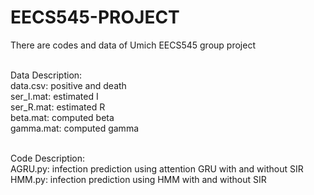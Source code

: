 # EECS545-PROJECT
There are codes and data of Umich EECS545 group project

 <br />Data Description:
 <br />data.csv: positive and death
 <br />ser_I.mat: estimated I
 <br />ser_R.mat: estimated R
 <br />beta.mat: computed beta
 <br />gamma.mat: computed gamma


 <br />Code Description:
 <br />AGRU.py: infection prediction using attention GRU with and without SIR
 <br />HMM.py: infection prediction using HMM with and without SIR
